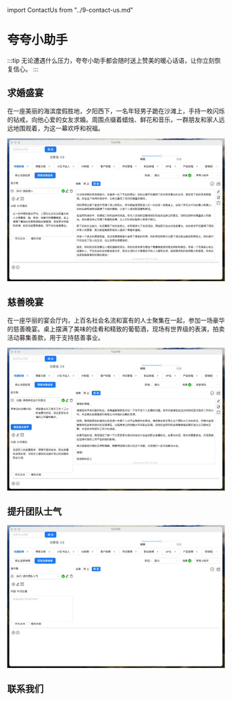 import ContactUs from "../9-contact-us.md"

# 夸夸小助手

:::tip
无论遭遇什么压力，夸夸小助手都会随时送上赞美的暖心话语，让你立刻恢复信心。
:::

## 求婚盛宴

在一座美丽的海滨度假胜地，夕阳西下，一名年轻男子跪在沙滩上，手持一枚闪烁的钻戒，向他心爱的女友求婚。周围点缀着蜡烛、鲜花和音乐，一群朋友和家人远远地围观着，为这一幕欢呼和祝福。

![](./img/5-praiseAssitant/2023-12-07-img-23-proMode-communicationExpert-praiseAssitant.gif)

## 慈善晚宴

在一座华丽的宴会厅内，上百名社会名流和富有的人士聚集在一起，参加一场豪华的慈善晚宴。桌上摆满了美味的佳肴和精致的葡萄酒，现场有世界级的表演，拍卖活动募集善款，用于支持慈善事业。

![](./img/5-praiseAssitant/2023-12-07-img-24-proMode-communicationExpert-praiseAssitant-2.gif)

## 提升团队士气

![](./img/5-praiseAssitant/2023-12-07-img-25-proMode-communicationExpert-praiseAssitant-3.gif)

## 联系我们

<ContactUs/>
